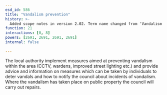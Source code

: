 ```yaml
---
esd_id: 586
title: "Vandalism prevention"
history: >-
  Added scope notes in version 2.02. Term name changed from 'Vandalism' to 'Vandalism - prevention measures' in version 3.00. Name changed to 'Vandilism prevention' in version 4.00.
function: 21
interactions: [0, 8]
powers: [2691, 2691, 2691, 2691]
internal: false

---
```


The local authority implement measures aimed at preventing vandalism within the area (CCTV, wardens, improved street lighting etc.) and provide advice and information on measures which can be taken by individuals to deter vandals and how to notify the council about incidents of vandalism.  Where the vandalism has taken place on public property the council will carry out repairs.

